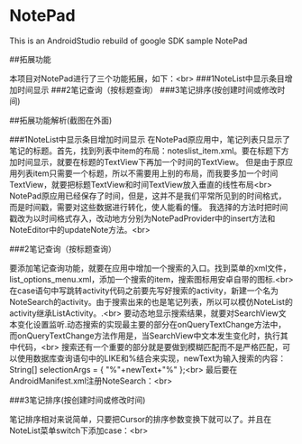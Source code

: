 # NotePad

This is an AndroidStudio rebuild of google SDK sample NotePad

##拓展功能

本项目对NotePad进行了三个功能拓展，如下：\<br>
###1NoteList中显示条目增加时间显示
###2笔记查询（按标题查询）
###3笔记排序(按创建时间或修改时间)

##拓展功能解析(截图在外面)

###1NoteList中显示条目增加时间显示
在NotePad原应用中，笔记列表只显示了笔记的标题。首先，找到列表中item的布局：noteslist_item.xml。要在标题下方加时间显示，就要在标题的TextView下再加一个时间的TextView。
但是由于原应用列表item只需要一个标题，所以不需要用上别的布局，而我要多加一个时间TextView，就要把标题TextView和时间TextView放入垂直的线性布局\<br>
NotePad原应用已经保存了时间，但是，这并不是我们平常所见到的时间格式，而是时间戳，需要对这些数据进行转化，使人能看的懂。
我选择的方法时把时间戳改为以时间格式存入，改动地方分别为NotePadProvider中的insert方法和NoteEditor中的updateNote方法。\<br>

###2笔记查询（按标题查询）

要添加笔记查询功能，就要在应用中增加一个搜索的入口。找到菜单的xml文件，list_options_menu.xml，添加一个搜索的item，搜索图标用安卓自带的图标.\<br>
在case语句中写跳转activity代码之前要先写好搜索的activity，新建一个名为NoteSearch的activity。由于搜索出来的也是笔记列表，所以可以模仿NoteList的activity继承ListActivity。.\<br>
要动态地显示搜索结果，就要对SearchView文本变化设置监听.动态搜索的实现最主要的部分在onQueryTextChange方法中，而onQueryTextChange方法作用是，当SearchView中文本发生变化时，执行其中代码，\<br>
搜索还有一个重要的部分就是要做到模糊匹配而不是严格匹配，可以使用数据库查询语句中的LIKE和%结合来实现，newText为输入搜索的内容：String[] selectionArgs = { "%"+newText+"%" };\<br>
最后要在AndroidManifest.xml注册NoteSearch：\<br>

###3笔记排序(按创建时间或修改时间)

笔记排序相对来说简单，只要把Cursor的排序参数变换下就可以了。并且在NoteList菜单switch下添加case：\<br>

